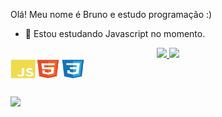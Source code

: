 Olá! Meu nome é Bruno e estudo programação :)

- 🌱 Estou estudando Javascript no momento.

<div align="center">
  <a href="https://github.com/Bruno-Messias-B-S">
  <img height="170px" src="https://github-readme-stats.vercel.app/api?username=Bruno-Messias-B-S&show_icons=true&theme=dracula&include_all_commits=true&count_private=true"/>
  <img height="170px" src="https://github-readme-stats.vercel.app/api/top-langs/?username=Bruno-Messias-B-S&layout=compact&langs_count=7&theme=dracula"/>
</div>
  
<div style="display: flex"><br>
  <img align="center" alt="Rafa-Js" height="30" width="40" src="https://raw.githubusercontent.com/devicons/devicon/master/icons/javascript/javascript-plain.svg">
  <img align="center" alt="Rafa-HTML" height="30" width="40" src="https://raw.githubusercontent.com/devicons/devicon/master/icons/html5/html5-original.svg">
  <img align="center" alt="Rafa-CSS" height="30" width="40" src="https://raw.githubusercontent.com/devicons/devicon/master/icons/css3/css3-original.svg">
</div>
  
  ##
  
<div> 
  <a href = "mailto:bs.bruno.messsias@gmail.com"><img src="https://img.shields.io/badge/-Gmail-%23333?style=for-the-badge&logo=gmail&logoColor=white" target="_blank"></a>
 
</div>
